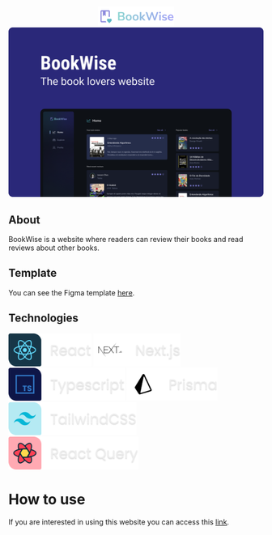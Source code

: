 <div align="center">
  <img src="src/assets/svg/bookwise-full-logo.svg" width="150px">
</div>

<img src=".github/images/highlight.png">

## About
BookWise is a website where readers can review their books and read reviews about other books.

## Template
You can see the Figma template [here](https://www.figma.com/file/HhIXZcwqOKZp4FSxPNktQb/BookWise).

## Technologies
<img src=".github/images/react.png" height="65px">

<img src=".github/images/nextjs.png" height="65px">

<img src=".github/images/typescript.png" height="65px">

<img src=".github/images/prisma.png" height="65px">

<img src=".github/images/tailwind-css.png" height="65px">

<img src=".github/images/react-query.png" height="65px">

# How to use
If you are interested in using this website you can access this [link](https://bookwise-eduardo.vercel.app/).